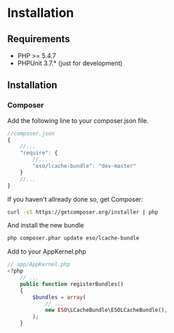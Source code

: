 Installation
=============================

Requirements
------------

* PHP >= 5.4.7
* PHPUnit 3.7.* (just for development)

Installation
------------

### Composer

Add the following line to your composer.json file.

```js
//composer.json
{
    //...
    "require": {
        //...
        "eso/lcache-bundle": "dev-master"
    }
    //...
}
```

If you haven't allready done so, get Composer:

```bash
curl -sS https://getcomposer.org/installer | php
```

And install the new bundle

```bash
php composer.phar update eso/lcache-bundle
```

Add to your AppKernel.php

```php
// app/AppKernel.php
<?php
    // ...
    public function registerBundles()
    {
        $bundles = array(
            // ...
            new ESO\LCacheBundle\ESOLCacheBundle(),
        );
    }
```
